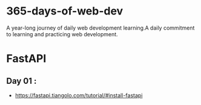 # 365-days-of-web-dev
A year-long journey of daily web development learning.A daily commitment to learning and practicing web development.


# FastAPI

## Day 01 : 

-  https://fastapi.tiangolo.com/tutorial/#install-fastapi